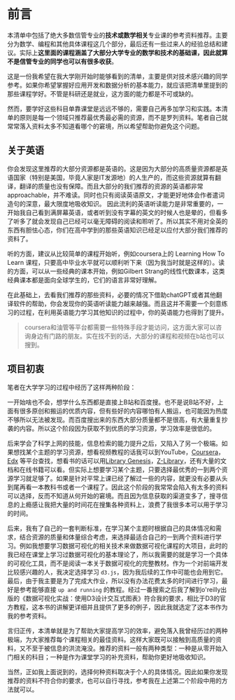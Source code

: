 # 前言

本清单中包括了绝大多数信管专业的**技术或数学相关**专业课的参考资料推荐。主要分为数学、编程和其他具体课程这几个部分，最后还有一些过来人的经验总结和建议。实际上**这里面的课程涵盖了大部分大学专业的数学和技术的基础课，因此就算不是信管专业的同学也可以有很多收获**。

这是一份我希望在我大学刚开始时能够看到的清单，主要是供对技术感兴趣的同学参考。如果你希望掌握好应用开发和数据分析的基本能力，就应该把清单里提到的那些课程学好。不管是科研还是就业，这方面的能力都是不可或缺的。

然而，要学好这些科目单靠课堂是远远不够的，需要自己再多加学习和实践。本清单的原则是每一个领域只推荐最优秀最必需的资源，而不是罗列资料。笔者自己就常常落入资料太多不知道看哪个的窘境，所以希望帮助你避免这个问题。

## 关于英语

你会发现这里推荐的大部分资源都是英语的。这是因为大部分的高质量资源都是英语国家（特别是美国，毕竟人家是IT发源地）的人生产的，而这些资源就算有翻译，翻译的质量也没有保障。而且大部分的我们推荐的资源的英语都非常 approachable，并不难读。同时也只有阅读英语原文，才能更好地体会作者遣词造句的深意，最大限度地吸收知识。
因此流利的英语听读能力是非常重要的，一开始我自己看到满屏幕英语，或者听到没有字幕的英文的时候人也是晕的，但看多了听多了就会发现自己已经可以毫无障碍的阅读和聆听了。所以其实不用对全英的东西有胆怯心态，你们在高中学到的那些英语知识已经足以应付大部分我们推荐的资料了。

听的方面，建议从比较简单的课程开始听，例如coursera上的 Learning How To Learn 课程，只要高中毕业水平就可以顺利听下来（因为我当时就是这样的）。读的方面，可以从一些经典的课本开始，例如Gilbert Strang的线性代数课本，这类经典课本都是面向全球学生的，它们的语言非常好理解。

在此基础上，去看我们推荐的那些资料，必要的情况下借助chatGPT或者其他翻译软件的帮助，你会发现你的英语听读能力越来越强。而且这并不需要一个刻意练习的过程，在利用英语能力学习其他知识的过程中，你的英语能力也得到了提升。

> coursera和油管等平台都需要一些特殊手段才能访问，这方面大家可以咨询身边有门路的朋友。实在找不到的话，大部分的课程和视频在b站也可以搜到。

## 项目初衷

笔者在大学学习的过程中经历了这样两种阶段：

一开始啥也不会，想学什么东西都是直接上B站和百度搜。也不是说B站不好，上面有很多原创和搬运的优质内容，但有些好的内容哪怕有人搬运，也可能因为热度不够所以无法被发现。而百度搜出来的东西大部分质量都不是很高，有大量重复抄袭的内容。所以这个阶段因为获取不到优质的学习资源，学习效率是很低的。

后来学会了科学上网的技能，信息检索的能力提升之后，又陷入了另一个极端。如果想找某个主题的学习资源，想看视频教程的话我可以到YouTube，[Coursera](https://www.coursera.org/)，[Edx](https://www.edx.org/) 等平台查找，想看书的话可以用[Library Genesis](https://libgen.rs/)，[Z-Library](https://singlelogin.me/)，还有大量的文档和在线书籍可以看。但实际上想要学习某个主题，只要选择最优秀的一到两个资源学习就足够了。如果是针对平常上课已经了解过一些的内容，就更没有必要从头到尾再看一本教科书或者一个课程了。因此这个阶段的我常常会陷入有太多的资料可以选择，反而不知道从何开始的窘境。而且因为信息获取的渠道变多了，搜寻信息的上瘾感让我把大量的时间花在搜集各种资料上，浪费了我很多本可以用于学习的时间。

后来，我有了自己的一套判断标准，在学习某个主题时根据自己的具体情况和需求，结合资源的质量和体量综合考虑，来选择最适合自己的一到两个资料进行学习。例如我想要学习数据可视化的相关技术来做数据可视化课程的大项目，此时的我已经在课堂上学习过数据可视化的基本理论了，所以我需要的就是学习一个具体的可视化工具，而不是阅读一本关于数据可视化的完整教材。作为一个对前端开发比较感兴趣的人，我决定选择学习 `d3.js`，因为我后续的工作中可能也会用到它。最后，由于我主要是为了完成大作业，所以没有办法花费太多的时间进行学习，最好是参考能够直接 `up and running` 的教程。经过一番搜索之后我了解到o'reilly出版的《数据可视化实战：使用D3设计交互式图表》符合我的要求，相比于D3的官方教程，这本书的讲解更详细并且提供了更多的例子，因此我就选定了这本书作为我的参考资料。

言归正传，本清单就是为了帮助大家提高学习的效率，避免落入我曾经历过的两种极端，为大家推荐每个课程相关的最佳资料。这样大家既可以接触到高质量的资料，又不至于被信息的洪流淹没。推荐的资料一般有两种类型：一种是从零开始入门相关的科目；一种是作为课堂学习的补充资料，帮助你更好地吸收知识。

当然，正如我上面说到的，选择何种资料取决于个人的具体情况。因此如果你发现推荐的资料不符合你的要求，也可以自行寻找，参考我在上述第二个阶段中用的方法就可以。